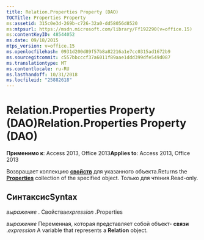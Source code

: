 ```yaml
---
title: Relation.Properties Property (DAO)
TOCTitle: Properties Property
ms:assetid: 315c0e3d-269b-c726-32a0-dd58056d8520
ms:mtpsurl: https://msdn.microsoft.com/library/Ff192290(v=office.15)
ms:contentKeyID: 48544052
ms.date: 09/18/2015
mtps_version: v=office.15
ms.openlocfilehash: 0931d200d89f57b8a82216a1e7cc0315ad1672b9
ms.sourcegitcommit: c557bbcccf37a6011f89aae1ddd399dfe549d087
ms.translationtype: MT
ms.contentlocale: ru-RU
ms.lasthandoff: 10/31/2018
ms.locfileid: "25882618"
---
```

# <a name="relationproperties-property-dao"></a><span data-ttu-id="a4726-102">Relation.Properties Property (DAO)</span><span class="sxs-lookup"><span data-stu-id="a4726-102">Relation.Properties Property (DAO)</span></span>


<span data-ttu-id="a4726-103">**Применимо к**: Access 2013, Office 2013</span><span class="sxs-lookup"><span data-stu-id="a4726-103">**Applies to**: Access 2013, Office 2013</span></span>

<span data-ttu-id="a4726-104">Возвращает коллекцию **[свойств](properties-collection-dao.md)** для указанного объекта.</span><span class="sxs-lookup"><span data-stu-id="a4726-104">Returns the **[Properties](properties-collection-dao.md)** collection of the specified object.</span></span> <span data-ttu-id="a4726-105">Только для чтения.</span><span class="sxs-lookup"><span data-stu-id="a4726-105">Read-only.</span></span>

## <a name="syntax"></a><span data-ttu-id="a4726-106">Синтаксис</span><span class="sxs-lookup"><span data-stu-id="a4726-106">Syntax</span></span>

<span data-ttu-id="a4726-107">*выражение* . Свойства</span><span class="sxs-lookup"><span data-stu-id="a4726-107">*expression* .Properties</span></span>

<span data-ttu-id="a4726-108">*выражение* Переменная, которая представляет собой объект- **связи** .</span><span class="sxs-lookup"><span data-stu-id="a4726-108">*expression* A variable that represents a **Relation** object.</span></span>

